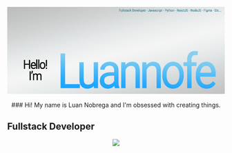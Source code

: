 ![Alt text](BannerGithub.png?raw=true "BannerLuannofe")
<p align="center">
### Hi! My name is Luan Nobrega  and I'm obsessed with creating things.

## Fullstack Developer
</p>

<p align="center">
  <a href="https://skillicons.dev">
    <img src="https://skillicons.dev/icons?i=js,html,firebase,flask,gamemakerstudio,nodejs,react,sass,figma,py&perline=5" />
  </a>
</p>
